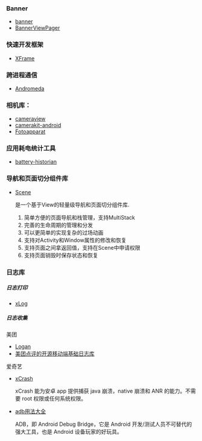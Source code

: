 ### Banner
- [banner](https://github.com/youth5201314/banner)
- [BannerViewPager](https://github.com/zhpanvip/BannerViewPager/)
### 快速开发框架
- [XFrame](https://github.com/youth5201314/XFrame)

### 跨进程通信
- [Andromeda](https://github.com/iqiyi/Andromeda)

### 相机库：
- [cameraview](https://github.com/google/cameraview)
- [camerakit-android]( https://github.com/CameraKit/camerakit-android)
- [Fotoapparat](https://github.com/RedApparat/Fotoapparat)

### 应用耗电统计工具
- [battery-historian](https://github.com/google/battery-historian)

### 导航和页面切分组件库
- [Scene](https://github.com/bytedance/scene/blob/master/README_cn.md)

  是一个基于View的轻量级导航和页面切分组件库.
  1. 简单方便的页面导航和栈管理，支持MultiStack
  2. 完善的生命周期的管理和分发
  3. 可以更简单的实现复杂的过场动画
  4. 支持对Activity和Window属性的修改和恢复
  5. 支持页面之间拿返回值，支持在Scene中申请权限
  6. 支持页面销毁时保存状态和恢复
  
### 日志库
##### 日志打印
- [xLog](https://github.com/elvishew/xLog)
##### 日志收集
美团
- [Logan](https://github.com/Meituan-Dianping/Logan)
- [美团点评的开源移动端基础日志库](https://tech.meituan.com/2018/10/11/logan-open-source.html)
 
 爱奇艺
 - [xCrash](https://github.com/iqiyi/xCrash/blob/master/README.zh-CN.md)
 
   xCrash 能为安卓 app 提供捕获 java 崩溃，native 崩溃和 ANR 的能力。不需要 root 权限或任何系统权限。
 - [adb用法大全](https://github.com/mzlogin/awesome-adb)
 
   ADB，即 Android Debug Bridge，它是 Android 开发/测试人员不可替代的强大工具，也是 Android 设备玩家的好玩具。
   